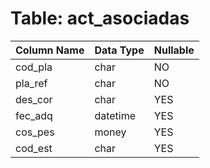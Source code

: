 # Table: act_asociadas

| Column Name | Data Type | Nullable |
|-------------|-----------|----------|
| cod_pla | char | NO |
| pla_ref | char | NO |
| des_cor | char | YES |
| fec_adq | datetime | YES |
| cos_pes | money | YES |
| cod_est | char | YES |
